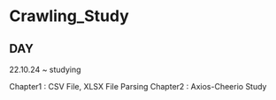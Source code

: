 # Crawling_Study

## DAY
22.10.24 ~ studying

Chapter1 : CSV File, XLSX File Parsing
Chapter2 : Axios-Cheerio Study
